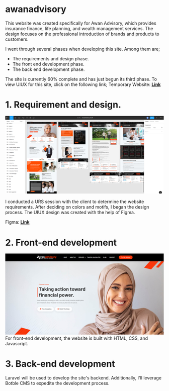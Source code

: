 # awanadvisory
This website was created specifically for Awan Advisory, which provides insurance finance, life planning, and wealth management services. The design focuses on the professional introduction of brands and products to customers.

I went through several phases when developing this site. Among them are;
* The requirements and design phase.
* The front end development phase.
* The back end development phase.

The site is currently 60% complete and has just begun its third phase. To view UIUX for this site, click on the following link;
Temporary Website: **[Link](https://naktest.link/)** 

# 1. Requirement and design.
![Screenshot](img/readme/uiux.PNG)

I conducted a URS session with the client to determine the website requirements. After deciding on colors and motifs, I began the design process. The UIUX design was created with the help of Figma.

Figma: **[Link](https://www.figma.com/file/z8Jm25Um6Nk5gN6GxpmoFp/AwanAdvisory-Draft?node-id=0%3A1)** 
# 2. Front-end development
![Screenshot](img/readme/website.PNG)
For front-end development, the website is built with HTML, CSS, and Javascript. 

# 3. Back-end development
Laravel will be used to develop the site's backend. Additionally, I'll leverage Botble CMS to expedite the development process.

